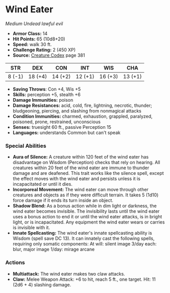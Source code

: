 # Wind Eater

*Medium* *Undead* *lawful evil*

- **Armor Class:** 14
- **Hit Points:** 65 (10d8+20)
- **Speed:** walk 30 ft.
- **Challenge Rating:** 2 (450 XP)
- **Source:** [Creature Codex](https://koboldpress.com/kpstore/product/creature-codex-for-5th-edition-dnd) page 381

| STR | DEX | CON | INT | WIS | CHA |
| --- | --- | --- | --- | --- | --- |
| 8 (-1) | 18 (+4) | 14 (+2) | 12 (+1) | 16 (+3) | 13 (+1) |

- **Saving Throws**: Con +4, Wis +5
- **Skills:** perception +5, stealth +6
- **Damage Immunities:** poison
- **Damage Resistances:** acid, cold, fire, lightning, necrotic, thunder; bludgeoning, piercing, and slashing from nonmagical attacks
- **Condition Immunities:** charmed, exhaustion, grappled, paralyzed, poisoned, prone, restrained, unconscious
- **Senses:** truesight 60 ft., passive Perception 15
- **Languages:** understands Common but can't speak

### Special Abilities

- **Aura of Silence:** A creature within 120 feet of the wind eater has disadvantage on Wisdom (Perception) checks that rely on hearing. All creatures within 20 feet of the wind eater are immune to thunder damage and are deafened. This trait works like the silence spell, except the effect moves with the wind eater and persists unless it is incapacitated or until it dies.
- **Incorporeal Movement:** The wind eater can move through other creatures and objects as if they were difficult terrain. It takes 5 (1d10) force damage if it ends its turn inside an object.
- **Shadow Blend:** As a bonus action while in dim light or darkness, the wind eater becomes invisible. The invisibility lasts until the wind eater uses a bonus action to end it or until the wind eater attacks, is in bright light, or is incapacitated. Any equipment the wind eater wears or carries is invisible with it.
- **Innate Spellcasting:** The wind eater's innate spellcasting ability is Wisdom (spell save DC 13). It can innately cast the following spells, requiring only somatic components:
At will: silent image
3/day each: blur, major image
1/day: mirage arcane

### Actions

- **Multiattack:** The wind eater makes two claw attacks.
- **Claw:** Melee Weapon Attack: +6 to hit, reach 5 ft., one target. Hit: 11 (2d6 + 4) slashing damage.


